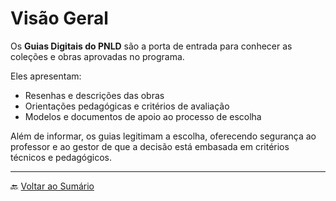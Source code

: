 # Visão Geral  

Os **Guias Digitais do PNLD** são a porta de entrada para conhecer as coleções e obras aprovadas no programa.  

Eles apresentam:  
- Resenhas e descrições das obras  
- Orientações pedagógicas e critérios de avaliação  
- Modelos e documentos de apoio ao processo de escolha  

Além de informar, os guias legitimam a escolha, oferecendo segurança ao professor e ao gestor de que a decisão está embasada em critérios técnicos e pedagógicos.  

---

🔙 [Voltar ao Sumário](README.md)
